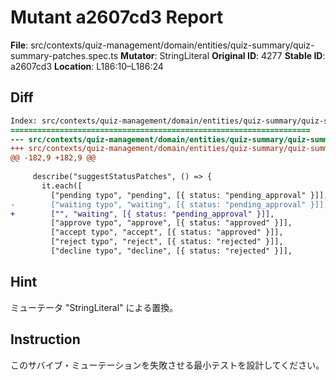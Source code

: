 # Mutant a2607cd3 Report

**File**: src/contexts/quiz-management/domain/entities/quiz-summary/quiz-summary-patches.spec.ts
**Mutator**: StringLiteral
**Original ID**: 4277
**Stable ID**: a2607cd3
**Location**: L186:10–L186:24

## Diff

```diff
Index: src/contexts/quiz-management/domain/entities/quiz-summary/quiz-summary-patches.spec.ts
===================================================================
--- src/contexts/quiz-management/domain/entities/quiz-summary/quiz-summary-patches.spec.ts	original
+++ src/contexts/quiz-management/domain/entities/quiz-summary/quiz-summary-patches.spec.ts	mutated #4277
@@ -182,9 +182,9 @@
 
     describe("suggestStatusPatches", () => {
       it.each([
         ["pending typo", "pending", [{ status: "pending_approval" }]],
-        ["waiting typo", "waiting", [{ status: "pending_approval" }]],
+        ["", "waiting", [{ status: "pending_approval" }]],
         ["approve typo", "approve", [{ status: "approved" }]],
         ["accept typo", "accept", [{ status: "approved" }]],
         ["reject typo", "reject", [{ status: "rejected" }]],
         ["decline typo", "decline", [{ status: "rejected" }]],
```

## Hint

ミューテータ "StringLiteral" による置換。

## Instruction

このサバイブ・ミューテーションを失敗させる最小テストを設計してください。
